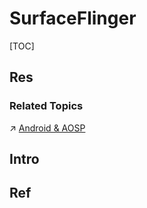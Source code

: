 # SurfaceFlinger

[TOC]



## Res
### Related Topics
↗ [Android & AOSP](../../../../Android%20&%20AOSP/Android%20&%20AOSP.md)



## Intro


## Ref

